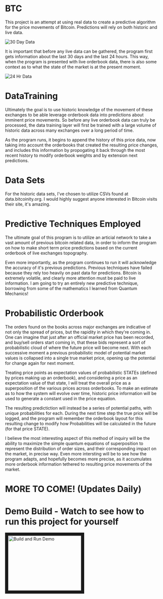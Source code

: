 # BTC 
This project is an attempt at using real data to create a predictive algorithm for the 
price movements of Bitcoin. Predictions will rely on both historic and live data.

![30 Day Data](https://raw.githubusercontent.com/TylersDurden/BTC/master/ExampleFigure.png)


It is important that before any live data can be gathered, the program first gets information 
about the last 30 days and the last 24 hours. This way, when the program is presented with
live orderbook data, there is also some context as to what the state of the market is at
the present moment. 

![24 Hr Data](https://raw.githubusercontent.com/TylersDurden/BTC/master/30dMarketSummaryBfnx.png)

# DataTraining 
Ultimately the goal is to use historic knowledge of the movement of these exchanges
to be able leverage orderbook data into predictions about imminent price movements. 
So before any live orderbook data can truly be processed, the data training layer
will first be trained with a large volume of historic data across many exchanges
over a long period of time. 

As the program runs, it begins to append the history of this price data, now taking
into account the orderbooks that created the resulting price changes, and includes 
this information by propogating it back through the most recent history to modify
orderbook weights and by extension next predictions. 

# Data Sets 
For the historic data sets, I've chosen to utilize CSVs found at data.bitcoinity.org. 
I would highly suggest anyone interested in Bitcoin visits their site, it's amazing. 

# Predictive Techniques Employed 
The ultimate goal of this program is to utilize an articial network to take a vast amount 
of previous bitcoin related data, in order to inform the program on how to make short term
price predictions based on the current orderbook of live exchanges topography. 

Even more importantly, as the program continues to run it will acknowledge the accuracy of
it's previous predictions. Previous techniques have failed because they rely too heavily on
past data for predictions. Bitcoin is extremely volatile, and clearly more attention must be
paid to live information. I am going to try an entirely new predictive technique, borrowing 
from some of the mathematics I learned from Quantum Mechanics!

# Probabilistic Orderbook 
 
The orders found on the books across major exchanges are indicative of not only the spread of
prices, but the rapidity in which they're coming in. One can imagine that just after an official
market price has been recorded, and buy/sell orders start coming in, that these bids represent a 
sort of probabilistic cloud of where the future price will become next. With each successive moment
a previous probabilistic model of potential market values is collapsed into a single true market price,
opening up the potential for change again for next moment.  

Treating price points as expectation values of probabilistic STATEs (defined by prices making up an 
orderbook), and considering a price as an expectation value of that state, I will treat the overall price 
as a superposition of the various prices across orderbooks. To make an estimate as to how the system will 
evolve over time, historic price information will be used to generate a constant used in the price equation.

The resulting predictiction will instead be a series of potential paths, with unique probabilities for each.
During the next time step the true price will be logged, and the program will remember the orderbook layout 
for this resulting change to modify how Probabilities will be calculated in the future (for that price STATE). 

I believe the most interesting aspect of this method of inquiry will be the ability to maximize the simple
quantum equations of superposition to represent the distribution of order sizes, and their corresponding impact
on the market, in precise way. Even more intersting will be to see how the program adapts, and hopefully becomes
more precise, as it accumulates more orderbook information tethered to resulting price movements of the market. 

# MORE TO COME! (Updates Daily)


# Demo Build - Watch to see how to run this project for yourself 
<a href="http://www.youtube.com/watch?feature=player_embedded&v=JLySP2X6L6g" target="_blank">
<img src="http://img.youtube.com/vi/JLySP2X6L6g/0.jpg" alt="Build and Run Demo" width="240" height="180" border="10" /></a>

